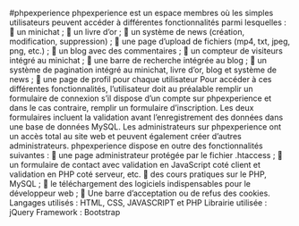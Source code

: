 #phpexperience
phpexperience est un espace membres où les simples utilisateurs peuvent accéder à différentes fonctionnalités parmi lesquelles : 
	un minichat ; 
	un livre d’or ; 
	un système de news (création, modification, suppression) ; 
	une page d’upload de fichiers (mp4, txt, jpeg, png, etc.) ;
	un blog avec des commentaires ;
	un compteur de visiteurs intégré au minichat ;
	une barre de recherche intégrée au blog ;
	un système de pagination intégré au minichat, livre d’or, blog et système de news ;
	une page de profil pour chaque utilisateur
Pour accéder à ces différentes fonctionnalités, l’utilisateur doit au préalable remplir un formulaire de connexion s’il dispose d’un compte sur phpexperience et dans le cas contraire, remplir un formulaire d’inscription. Les deux formulaires incluent la validation avant l’enregistrement des données dans  une base de données MySQL.
Les administrateurs sur phpexperience ont un accès total au site web et peuvent également créer d’autres administrateurs.
phpexperience dispose en outre des fonctionnalités suivantes : 
	une page administrateur protégée par le fichier .htaccess ;
	un formulaire de contact avec validation en JavaScript coté client et validation en PHP coté serveur, etc. 
	des cours pratiques sur le PHP, MySQL ;
	le téléchargement des logiciels indispensables pour le développeur web ;
	Une barre d’acceptation ou de refus des cookies.
 	Langages utilisés : HTML, CSS, JAVASCRIPT et PHP
 	Librairie utilisée : jQuery
 	Framework : Bootstrap
